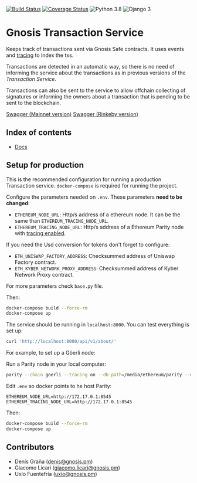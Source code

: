[![Build Status](https://travis-ci.org/gnosis/safe-transaction-service.svg?branch=master)](https://travis-ci.org/gnosis/safe-transaction-service)
[![Coverage Status](https://coveralls.io/repos/github/gnosis/safe-transaction-service/badge.svg?branch=master)](https://coveralls.io/github/gnosis/safe-transaction-service?branch=master)
![Python 3.8](https://img.shields.io/badge/Python-3.8-blue.svg)
![Django 3](https://img.shields.io/badge/Django-3-blue.svg)

# Gnosis Transaction Service
Keeps track of transactions sent via Gnosis Safe contracts. It uses events and 
[tracing](https://wiki.parity.io/JSONRPC-trace-module) to index the txs.

Transactions are detected in an automatic way, so there is no need of informing the service about the transactions as in
previous versions of the *Transaction Service*.

Transactions can also be sent to the service to allow offchain collecting of signatures or informing the owners about
a transaction that is pending to be sent to the blockchain.

[Swagger (Mainnet version)](https://safe-transaction.gnosis.io/)
[Swagger (Rinkeby version)](https://safe-transaction.rinkeby.gnosis.io/)

## Index of contents

- [Docs](https://gnosis-safe.readthedocs.io/en/latest/services/transactions.html)


## Setup for production
This is the recommended configuration for running a production Transaction service. `docker-compose` is required
for running the project.

Configure the parameters needed on `.env`. These parameters **need to be changed**:
- `ETHEREUM_NODE_URL`: Http/s address of a ethereum node. It can be the same than `ETHEREUM_TRACING_NODE_URL`.
- `ETHEREUM_TRACING_NODE_URL`: Http/s address of a Ethereum Parity node with
[tracing enabled](https://wiki.parity.io/JSONRPC-trace-module).

If you need the Usd conversion for tokens don't forget to configure:
- `ETH_UNISWAP_FACTORY_ADDRESS`: Checksummed address of Uniswap Factory contract.
- `ETH_KYBER_NETWORK_PROXY_ADDRESS`: Checksummed address of Kyber Network Proxy contract.

For more parameters check `base.py` file.

Then:
```bash
docker-compose build --force-rm
docker-compose up
```

The service should be running in `localhost:8000`. You can test everything is set up:

```bash
curl 'http://localhost:8000/api/v1/about/'
```

For example, to set up a Göerli node:

Run a Parity node in your local computer:
```bash
parity --chain goerli --tracing on --db-path=/media/ethereum/parity --unsafe-expos
```

Edit `.env` so docker points to he host Parity:
```
ETHEREUM_NODE_URL=http://172.17.0.1:8545
ETHEREUM_TRACING_NODE_URL=http://172.17.0.1:8545
```

Then:
```bash
docker-compose build --force-rm
docker-compose up
```

## Contributors
- Denís Graña (denis@gnosis.pm)
- Giacomo Licari (giacomo.licari@gnosis.pm)
- Uxío Fuentefría (uxio@gnosis.pm)
